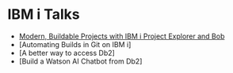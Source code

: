 # IBM i Talks

* [Modern, Buildable Projects with IBM i Project Explorer and Bob](./Modern%20Buildable%20Projects%20with%20IBM%20i%20Project%20Explorer%20and%20Bob/Modern-Buildable-Projects-with-IBM-i-Project-Explorer-and-Bob.pdf)
* [Automating Builds in Git on IBM i]
* [A better way to access Db2]
* [Build a Watson AI Chatbot from Db2]